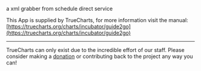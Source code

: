 a xml grabber from schedule direct service

This App is supplied by TrueCharts, for more information visit the manual: [https://truecharts.org/charts/incubator/guide2go](https://truecharts.org/charts/incubator/guide2go)

---

TrueCharts can only exist due to the incredible effort of our staff.
Please consider making a [donation](https://truecharts.org/sponsor) or contributing back to the project any way you can!

